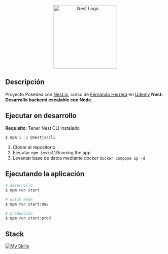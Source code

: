 <p align="center">
  <a href="http://nestjs.com/" target="blank"><img src="https://nestjs.com/img/logo-small.svg" width="200" alt="Nest Logo" /></a>
</p>

## Descripción

Proyecto Pokedex con [Nest.js](https://github.com/nestjs/nest), curso de [Fernando Herrera](https://fernando-herrera.com/) en [Udemy](https://www.udemy.com/course/nest-framework/?kw=Nest%3A+Desarrollo+backend+escalable+con+Node&src=sac&couponCode=KEEPLEARNING) **Nest: Desarrollo backend escalable con Node**.

## Ejecutar en desarrollo

**Requisito**:
Tener Nest CLI instalado

```bash
$ npm i -g @nestjs/cli
```

1. Clonar el repositorio
2. Ejecutar `npm install`Running the app
3. Levantar base de datos mediante docker `docker compose up -d`

## Ejecutando la aplicación

```bash
# desarrollo
$ npm run start

# watch mode
$ npm run start:dev

# producción
$ npm run start:prod
```

## Stack

[![My Skills](https://skillicons.dev/icons?i=nest,typescript,docker,mongo)](https://skillicons.dev)
